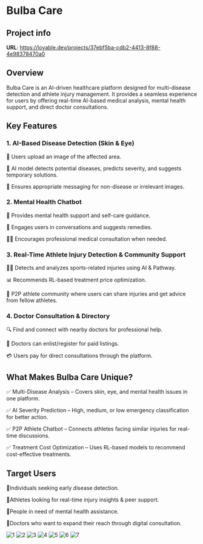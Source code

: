 # Bulba Care

## Project info

**URL**: https://lovable.dev/projects/37ebf5ba-cdb2-4413-8f88-4e98378470a0

## Overview

Bulba Care is an AI-driven healthcare platform designed for multi-disease detection and athlete injury management. It provides a seamless experience for users by offering real-time AI-based medical analysis, mental health support, and direct doctor consultations.

## Key Features

### 1. AI-Based Disease Detection (Skin & Eye)

   🔹 Users upload an image of the affected area.

   🔹 AI model detects potential diseases, predicts severity, and suggests temporary solutions.

   🔹 Ensures appropriate messaging for non-disease or irrelevant images.

### 2. Mental Health Chatbot

  🧠 Provides mental health support and self-care guidance.

   💬 Engages users in conversations and suggests remedies.

   👩‍⚕️ Encourages professional medical consultation when needed.

### 3. Real-Time Athlete Injury Detection & Community Support

   🏃‍♂️ Detects and analyzes sports-related injuries using AI & Pathway.

   📊 Recommends RL-based treatment price optimization.

   🤝 P2P athlete community where users can share injuries and get advice from fellow athletes.

### 4. Doctor Consultation & Directory

   🔍 Find and connect with nearby doctors for professional help.

   💼 Doctors can enlist/register for paid listings.

   💳 Users pay for direct consultations through the platform.

## What Makes Bulba Care Unique?

✅ Multi-Disease Analysis – Covers skin, eye, and mental health issues in one platform.

✅ AI Severity Prediction – High, medium, or low emergency classification for better action.

✅ P2P Athlete Chatbot – Connects athletes facing similar injuries for real-time discussions.

✅ Treatment Cost Optimization – Uses RL-based models to recommend cost-effective treatments.

## Target Users

🔹Individuals seeking early disease detection.

🔹Athletes looking for real-time injury insights & peer support.

🔹People in need of mental health assistance.

🔹Doctors who want to expand their reach through digital consultation.

![1](https://github.com/user-attachments/assets/5e3ca6c4-ced9-496e-93fa-38561516f02c)
![2](https://github.com/user-attachments/assets/21115f8b-d269-4a5b-bdd6-dea9720da026)
![3](https://github.com/user-attachments/assets/8d397ee0-bc62-4d70-994f-692ffd13fd24)
![4](https://github.com/user-attachments/assets/1b8082bd-12f6-416c-b3de-2f14768b1cf1)
![5](https://github.com/user-attachments/assets/95a2b480-08e0-4af2-aed3-900a1345e6e2)
![6](https://github.com/user-attachments/assets/b4dcc5f7-60ec-4388-96dd-dd4c4b209223)
![7](https://github.com/user-attachments/assets/12d7df1c-8692-4f50-a9f4-64195f156a9d)
